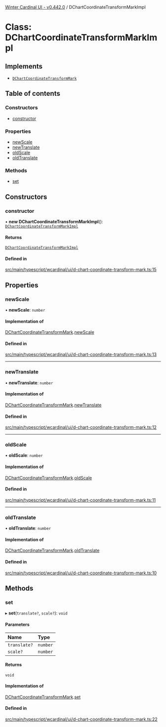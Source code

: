 [Winter Cardinal UI - v0.442.0](../index.md) / DChartCoordinateTransformMarkImpl

# Class: DChartCoordinateTransformMarkImpl

## Implements

- [`DChartCoordinateTransformMark`](../interfaces/DChartCoordinateTransformMark.md)

## Table of contents

### Constructors

- [constructor](DChartCoordinateTransformMarkImpl.md#constructor)

### Properties

- [newScale](DChartCoordinateTransformMarkImpl.md#newscale)
- [newTranslate](DChartCoordinateTransformMarkImpl.md#newtranslate)
- [oldScale](DChartCoordinateTransformMarkImpl.md#oldscale)
- [oldTranslate](DChartCoordinateTransformMarkImpl.md#oldtranslate)

### Methods

- [set](DChartCoordinateTransformMarkImpl.md#set)

## Constructors

### constructor

• **new DChartCoordinateTransformMarkImpl**(): [`DChartCoordinateTransformMarkImpl`](DChartCoordinateTransformMarkImpl.md)

#### Returns

[`DChartCoordinateTransformMarkImpl`](DChartCoordinateTransformMarkImpl.md)

#### Defined in

[src/main/typescript/wcardinal/ui/d-chart-coordinate-transform-mark.ts:15](https://github.com/winter-cardinal/winter-cardinal-ui/blob/v0.442.0/src/main/typescript/wcardinal/ui/d-chart-coordinate-transform-mark.ts#L15)

## Properties

### newScale

• **newScale**: `number`

#### Implementation of

[DChartCoordinateTransformMark](../interfaces/DChartCoordinateTransformMark.md).[newScale](../interfaces/DChartCoordinateTransformMark.md#newscale)

#### Defined in

[src/main/typescript/wcardinal/ui/d-chart-coordinate-transform-mark.ts:13](https://github.com/winter-cardinal/winter-cardinal-ui/blob/v0.442.0/src/main/typescript/wcardinal/ui/d-chart-coordinate-transform-mark.ts#L13)

___

### newTranslate

• **newTranslate**: `number`

#### Implementation of

[DChartCoordinateTransformMark](../interfaces/DChartCoordinateTransformMark.md).[newTranslate](../interfaces/DChartCoordinateTransformMark.md#newtranslate)

#### Defined in

[src/main/typescript/wcardinal/ui/d-chart-coordinate-transform-mark.ts:12](https://github.com/winter-cardinal/winter-cardinal-ui/blob/v0.442.0/src/main/typescript/wcardinal/ui/d-chart-coordinate-transform-mark.ts#L12)

___

### oldScale

• **oldScale**: `number`

#### Implementation of

[DChartCoordinateTransformMark](../interfaces/DChartCoordinateTransformMark.md).[oldScale](../interfaces/DChartCoordinateTransformMark.md#oldscale)

#### Defined in

[src/main/typescript/wcardinal/ui/d-chart-coordinate-transform-mark.ts:11](https://github.com/winter-cardinal/winter-cardinal-ui/blob/v0.442.0/src/main/typescript/wcardinal/ui/d-chart-coordinate-transform-mark.ts#L11)

___

### oldTranslate

• **oldTranslate**: `number`

#### Implementation of

[DChartCoordinateTransformMark](../interfaces/DChartCoordinateTransformMark.md).[oldTranslate](../interfaces/DChartCoordinateTransformMark.md#oldtranslate)

#### Defined in

[src/main/typescript/wcardinal/ui/d-chart-coordinate-transform-mark.ts:10](https://github.com/winter-cardinal/winter-cardinal-ui/blob/v0.442.0/src/main/typescript/wcardinal/ui/d-chart-coordinate-transform-mark.ts#L10)

## Methods

### set

▸ **set**(`translate?`, `scale?`): `void`

#### Parameters

| Name | Type |
| :------ | :------ |
| `translate?` | `number` |
| `scale?` | `number` |

#### Returns

`void`

#### Implementation of

[DChartCoordinateTransformMark](../interfaces/DChartCoordinateTransformMark.md).[set](../interfaces/DChartCoordinateTransformMark.md#set)

#### Defined in

[src/main/typescript/wcardinal/ui/d-chart-coordinate-transform-mark.ts:22](https://github.com/winter-cardinal/winter-cardinal-ui/blob/v0.442.0/src/main/typescript/wcardinal/ui/d-chart-coordinate-transform-mark.ts#L22)

